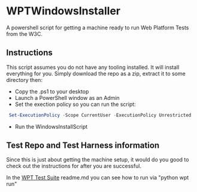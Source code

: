 # WPTWindowsInstaller #

A powershell script for getting a machine ready to run Web Platform Tests from the W3C.

## Instructions ##

This script assumes you do not have any tooling installed. It will install everything
for you. Simply download the repo as a zip, extract it to some directory
then:
- Copy the .ps1 to your desktop
- Launch a PowerShell window as an Admin
- Set the exection policy so you can run the script:
``` powershell
 Set-ExecutionPolicy -Scope CurrentUser -ExecutionPolicy Unrestricted
```
- Run the WindowsInstallScript

## Test Repo and Test Harness information ##

Since this is just about getting the machine setup, it
would do you good to check out the instructions for
after you are successful.

In the [WPT Test Suite](https://github.com/w3c/web-platform-tests) readme.md
you can see how to run via 
"python wpt run"